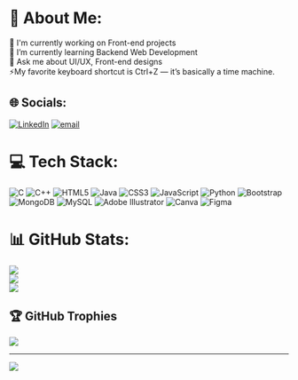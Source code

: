 # 💫 About Me:
🔭 I'm currently working on Front-end projects<br>🌱 I’m currently learning Backend Web Development<br>💬 Ask me about UI/UX, Front-end designs<br>⚡My favorite keyboard shortcut is Ctrl+Z — it’s basically a time machine.


## 🌐 Socials:
[![LinkedIn](https://img.shields.io/badge/LinkedIn-%230077B5.svg?logo=linkedin&logoColor=white)](https://linkedin.com/in/https://in.linkedin.com/in/raseeca-kashelkar-47a8a9246) [![email](https://img.shields.io/badge/Email-D14836?logo=gmail&logoColor=white)](mailto:raseecakashelkar163@gmail.com) 


# 💻 Tech Stack:
![C](https://img.shields.io/badge/c-%2300599C.svg?style=for-the-badge&logo=c&logoColor=white) ![C++](https://img.shields.io/badge/c++-%2300599C.svg?style=for-the-badge&logo=c%2B%2B&logoColor=white) ![HTML5](https://img.shields.io/badge/html5-%23E34F26.svg?style=for-the-badge&logo=html5&logoColor=white) ![Java](https://img.shields.io/badge/java-%23ED8B00.svg?style=for-the-badge&logo=openjdk&logoColor=white) ![CSS3](https://img.shields.io/badge/css3-%231572B6.svg?style=for-the-badge&logo=css3&logoColor=white) ![JavaScript](https://img.shields.io/badge/javascript-%23323330.svg?style=for-the-badge&logo=javascript&logoColor=%23F7DF1E) ![Python](https://img.shields.io/badge/python-3670A0?style=for-the-badge&logo=python&logoColor=ffdd54) ![Bootstrap](https://img.shields.io/badge/bootstrap-%238511FA.svg?style=for-the-badge&logo=bootstrap&logoColor=white) ![MongoDB](https://img.shields.io/badge/MongoDB-%234ea94b.svg?style=for-the-badge&logo=mongodb&logoColor=white) ![MySQL](https://img.shields.io/badge/mysql-4479A1.svg?style=for-the-badge&logo=mysql&logoColor=white) ![Adobe Illustrator](https://img.shields.io/badge/adobe%20illustrator-%23FF9A00.svg?style=for-the-badge&logo=adobe%20illustrator&logoColor=white) ![Canva](https://img.shields.io/badge/Canva-%2300C4CC.svg?style=for-the-badge&logo=Canva&logoColor=white) ![Figma](https://img.shields.io/badge/figma-%23F24E1E.svg?style=for-the-badge&logo=figma&logoColor=white)
# 📊 GitHub Stats:
![](https://github-readme-stats.vercel.app/api?username=ItsMeRaseeca&theme=dark&hide_border=false&include_all_commits=false&count_private=false)<br/>
![](https://nirzak-streak-stats.vercel.app/?user=ItsMeRaseeca&theme=dark&hide_border=false)<br/>
![](https://github-readme-stats.vercel.app/api/top-langs/?username=ItsMeRaseeca&theme=dark&hide_border=false&include_all_commits=false&count_private=false&layout=compact)

## 🏆 GitHub Trophies
![](https://github-profile-trophy.vercel.app/?username=ItsMeRaseeca&theme=tokyonight&no-frame=true&no-bg=false&margin-w=4)

---
[![](https://visitcount.itsvg.in/api?id=ItsMeRaseeca&icon=9&color=5)](https://visitcount.itsvg.in)

<!-- Proudly created with GPRM ( https://gprm.itsvg.in ) -->
